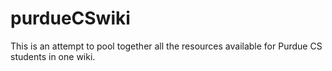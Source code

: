 # purdueCSwiki
This is an attempt to pool together all the resources available for Purdue CS students in one wiki.
